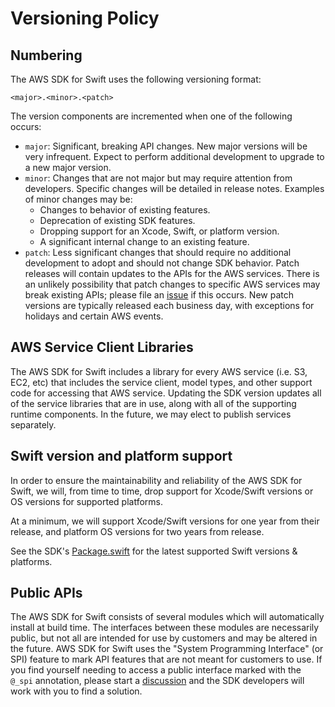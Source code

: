 # Versioning Policy

## Numbering

The AWS SDK for Swift uses the following versioning format:
```
<major>.<minor>.<patch>
```

The version components are incremented when one of the following occurs:
- `major`: Significant, breaking API changes.  New major versions will be
  very infrequent.  Expect to perform additional development to upgrade
  to a new major version.
- `minor`: Changes that are not major but may require attention from
  developers.  Specific changes will be detailed in release notes.
  Examples of minor changes may be:
  - Changes to behavior of existing features.
  - Deprecation of existing SDK features.
  - Dropping support for an Xcode, Swift, or platform version.
  - A significant internal change to an existing feature.
- `patch`: Less significant changes that should require no additional
  development to adopt and should not change SDK behavior.
  Patch releases will contain updates to the APIs for the AWS services.
  There is an unlikely possibility that patch changes to specific AWS
  services may break existing APIs; please file an
  [issue](https://github.com/awslabs/aws-sdk-swift/issues/new/choose)
  if this occurs.
  New patch versions are typically released each business day, with
  exceptions for holidays and certain AWS events.

## AWS Service Client Libraries

The AWS SDK for Swift includes a library for every AWS service (i.e. S3,
EC2, etc) that includes the service client, model types, and other
support code for accessing that AWS service.  Updating the SDK version
updates all of the service libraries that are in use, along with all of
the supporting runtime components.  In the future, we may elect to
publish services separately.

## Swift version and platform support

In order to ensure the maintainability and reliability of the AWS SDK
for Swift, we will, from time to time, drop support for Xcode/Swift versions
or OS versions for supported platforms.

At a minimum, we will support
Xcode/Swift versions for one year from their release, and platform OS versions
for two years from release.

See the SDK's
[Package.swift](https://github.com/awslabs/aws-sdk-swift/blob/main/Package.swift)
for the latest supported Swift versions & platforms.

## Public APIs

The AWS SDK for Swift consists of several modules which will
automatically install at build time.  The interfaces between these
modules are necessarily public, but not all are intended for use by
customers and may be altered in the future.  AWS SDK for Swift uses the
"System Programming Interface" (or SPI) feature to mark API features
that are not meant for customers to use.  If you find yourself needing
to access a public interface marked with the `@_spi` annotation, please start a
[discussion](https://github.com/awslabs/aws-sdk-swift/discussions/new/choose)
and the SDK developers will work with you to find a solution.
